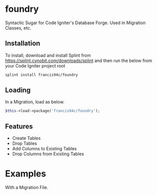 # foundry #
Syntactic Sugar for Code Igniter's Database Forge. Used in Migration Classes, etc.

## Installation ##

To install, download and install Splint from <https://splint.cynobit.com/downloads/splint> and then run the below from your Code Igniter project root

```bash
splint install francis94c/foundry
```

## Loading ##

In a Migration, load as below.

```php
$this->load->package('francis94c/foundry');
```

## Features ##
* Create Tables
* Drop Tables
* Add Columns to Existing Tables
* Drop Columns from Existing Tables

# Examples

With a Migration File.
